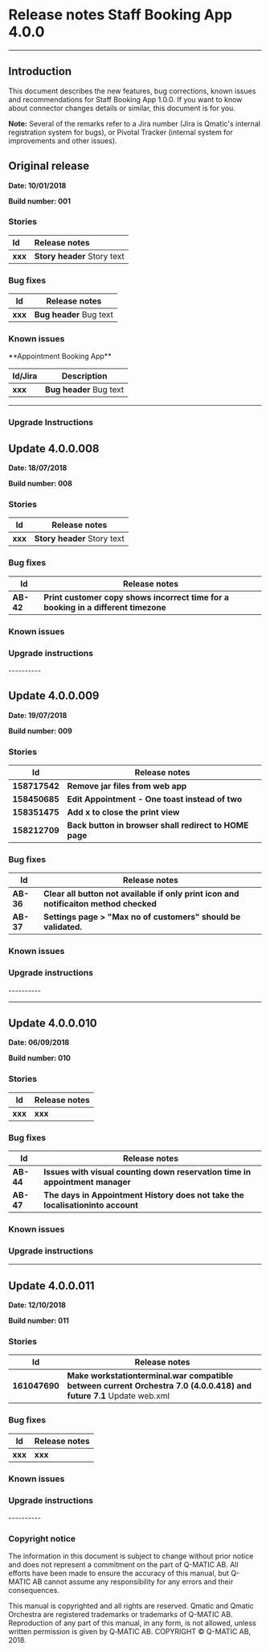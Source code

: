 <h1>Release notes Staff Booking App 4.0.0</h1>

----------

<h2>Introduction</h2>

This document describes the new features, bug corrections, known issues and recommendations for Staff Booking App 1.0.0. If you want to know about connector changes details or similar, this document is for you.

**Note:** Several of the remarks refer to a Jira number (Jira is Qmatic&#39;s internal registration system for bugs), or Pivotal Tracker (internal system for improvements and other issues).


<h2>Original release</h2>

**Date: 10/01/2018** 
 
**Build number: 001** 

<h3>Stories</h3>

| **Id** | **Release notes** |
| :--- | :--- |
| **xxx** | **Story header** Story text |

<h3>Bug fixes</h3>

| **Id** | **Release notes** |
| --- | --- |
| **xxx** | **Bug header** Bug text |


<h3>Known issues</h3>
**Appointment Booking App**

| **Id/Jira** | **Description** |
| --- | --- |
| **xxx** | **Bug header** Bug text |
---
<h3>Upgrade Instructions</h3>


<h2>Update 4.0.0.008</h2>

**Date: 18/07/2018**
 
**Build number: 008**

<h3>Stories</h3>

| **Id** | **Release notes** |
| --- | --- |
| **xxx** | **Story header** Story text |

<h3>Bug fixes</h3>

| **Id** | **Release notes** |
| --- | --- |
| **AB-42** | **Print customer copy shows incorrect time for a booking in a different timezone** |

<h3>Known issues</h3>

<h3>Upgrade instructions</h3> 
----------

<h2>Update 4.0.0.009</h2>

**Date: 19/07/2018**
 
**Build number: 009**

<h3>Stories</h3>

| **Id** | **Release notes** |
| --- | --- |
| **158717542** | **Remove jar files from web app** |
| **158450685** | **Edit Appointment - One toast instead of two** |
| **158351475** | **Add x to close the print view** |
| **158212709** | **Back button in browser shall redirect to HOME page** |

<h3>Bug fixes</h3>

| **Id** | **Release notes** |
| --- | --- |
| **AB-36** | **Clear all button not available if only print icon and notificaiton method checked** |
| **AB-37** | **Settings page > "Max no of customers" should be validated.** |

<h3>Known issues</h3>

<h3>Upgrade instructions</h3> 
----------

----------

<h2>Update 4.0.0.010</h2>

**Date: 06/09/2018**
 
**Build number: 010**

<h3>Stories</h3>

| **Id** | **Release notes** |
| --- | --- |
| **xxx** | **xxx** |

<h3>Bug fixes</h3>

| **Id** | **Release notes** |
| --- | --- |
| **AB-44** | **Issues with visual counting down reservation time in appointment manager** |
| **AB-47** | **The days in Appointment History does not take the localisationinto account** | Changed date printing in booking history, booking dropdown and appointment edit card |

<h3>Known issues</h3>

<h3>Upgrade instructions</h3> 

----------

<h2>Update 4.0.0.011</h2>

**Date: 12/10/2018**
 
**Build number: 011**

<h3>Stories</h3>

| **Id** | **Release notes** |
| --- | --- |
| **161047690** | **Make workstationterminal.war compatible between current Orchestra 7.0 (4.0.0.418) and future 7.1** Update web.xml |

<h3>Bug fixes</h3>

| **Id** | **Release notes** |
| --- | --- |
| **xxx** | **xxx** |

<h3>Known issues</h3>

<h3>Upgrade instructions</h3> 
----------


<h3>Copyright notice</h3>

The information in this document is subject to change without prior notice and does not represent a commitment on the part of Q-MATIC AB. All efforts have been made to ensure the accuracy of this manual, but Q-MATIC AB cannot assume any responsibility for any errors and their consequences. 

This manual is copyrighted and all rights are reserved. 
Qmatic and Qmatic Orchestra are registered trademarks or trademarks of Q-MATIC AB. 
Reproduction of any part of this manual, in any form, is not allowed, unless written permission is given by Q‑MATIC AB. 
COPYRIGHT © Q-MATIC AB, 2018.

